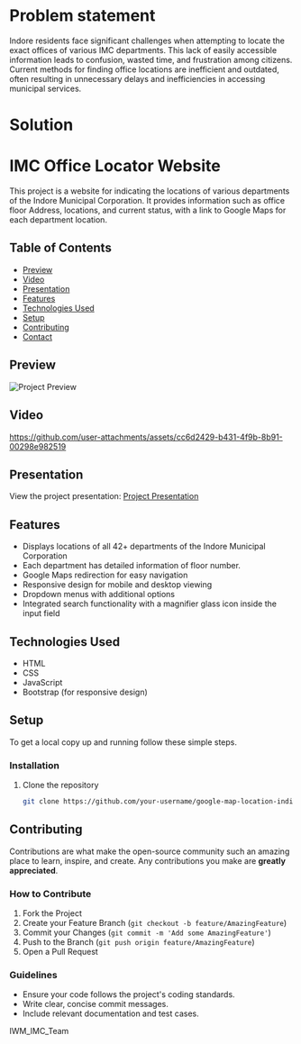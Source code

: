 
# Problem statement 
Indore residents face significant challenges when attempting to locate the exact offices of various IMC departments. This lack of easily accessible information leads to confusion, wasted time, and frustration among citizens. Current methods for finding office locations are inefficient and outdated, often resulting in unnecessary delays and inefficiencies in accessing municipal services.

# Solution

# IMC Office Locator Website

This project is a website for indicating 
the locations of various departments of the Indore Municipal Corporation. It provides information such as office floor Address, locations, and current status, with a link to Google Maps for each department location.


## Table of Contents
- [Preview](#preview)
- [Video](#video)
- [Presentation](#presentation)
- [Features](#features)
- [Technologies Used](#technologies-used)
- [Setup](#setup)
- [Contributing](#contributing)
- [Contact](#contact)

## Preview
![Project Preview]()

## Video
https://github.com/user-attachments/assets/cc6d2429-b431-4f9b-8b91-00298e982519

## Presentation
View the project presentation:
[Project Presentation](https://docs.google.com/presentation/d/1PQ54xVHJ5gaTnMWkAivtdUsTiNZ63tsQ/edit?usp=drive_link&ouid=102942848046577940041&rtpof=true&sd=true)

## Features
- Displays locations of all 42+ departments of the Indore Municipal Corporation
- Each department has detailed information  of floor number.
- Google Maps redirection for easy navigation
- Responsive design for mobile and desktop viewing
- Dropdown menus with additional options
- Integrated search functionality with a magnifier glass icon inside the input field

## Technologies Used
- HTML
- CSS
- JavaScript
- Bootstrap (for responsive design)


## Setup
To get a local copy up and running follow these simple steps.



### Installation
1. Clone the repository
   ```sh
   git clone https://github.com/your-username/google-map-location-indicator.git


## Contributing
Contributions are what make the open-source community such an amazing place to learn, inspire, and create. Any contributions you make are **greatly appreciated**.

### How to Contribute
1. Fork the Project
2. Create your Feature Branch (`git checkout -b feature/AmazingFeature`)
3. Commit your Changes (`git commit -m 'Add some AmazingFeature'`)
4. Push to the Branch (`git push origin feature/AmazingFeature`)
5. Open a Pull Request

### Guidelines
- Ensure your code follows the project's coding standards.
- Write clear, concise commit messages.
- Include relevant documentation and test cases.


IWM_IMC_Team
